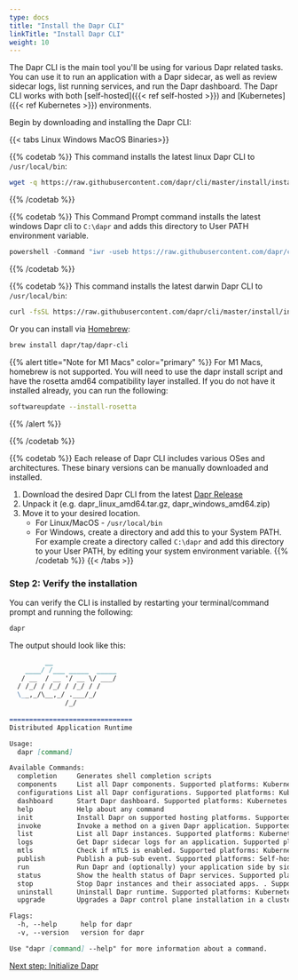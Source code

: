 ```yaml
---
type: docs
title: "Install the Dapr CLI"
linkTitle: "Install Dapr CLI"
weight: 10
---
```


The Dapr CLI is the main tool you'll be using for various Dapr related tasks. You can use it to run an application with a Dapr sidecar, as well as review sidecar logs, list running services, and run the Dapr dashboard. The Dapr CLI works with both [self-hosted]({{< ref self-hosted >}}) and [Kubernetes]({{< ref Kubernetes >}}) environments.

Begin by downloading and installing the Dapr CLI:

{{< tabs Linux Windows MacOS Binaries>}}

{{% codetab %}}
This command installs the latest linux Dapr CLI to `/usr/local/bin`:
```bash
wget -q https://raw.githubusercontent.com/dapr/cli/master/install/install.sh -O - | /bin/bash
```
{{% /codetab %}}

{{% codetab %}}
This Command Prompt command installs the latest windows Dapr cli to `C:\dapr` and adds this directory to User PATH environment variable.
```powershell
powershell -Command "iwr -useb https://raw.githubusercontent.com/dapr/cli/master/install/install.ps1 | iex"
```
{{% /codetab %}}

{{% codetab %}}
This command installs the latest darwin Dapr CLI to `/usr/local/bin`:
```bash
curl -fsSL https://raw.githubusercontent.com/dapr/cli/master/install/install.sh | /bin/bash
```

Or you can install via [Homebrew](https://brew.sh):
```bash
brew install dapr/tap/dapr-cli
```

{{% alert title="Note for M1 Macs" color="primary" %}}
For M1 Macs, homebrew is not supported. You will need to use the dapr install script and have the rosetta amd64 compatibility layer installed. If you do not have it installed already, you can run the following:

```bash
softwareupdate --install-rosetta
```

{{% /alert %}}


{{% /codetab %}}

{{% codetab %}}
Each release of Dapr CLI includes various OSes and architectures. These binary versions can be manually downloaded and installed.

1. Download the desired Dapr CLI from the latest [Dapr Release](https://github.com/dapr/cli/releases)
2. Unpack it (e.g. dapr_linux_amd64.tar.gz, dapr_windows_amd64.zip)
3. Move it to your desired location.
   - For Linux/MacOS - `/usr/local/bin`
   - For Windows, create a directory and add this to your System PATH. For example create a directory called `C:\dapr` and add this directory to your User PATH, by editing your system environment variable.
{{% /codetab %}}
{{< /tabs >}}


### Step 2: Verify the installation

You can verify the CLI is installed by restarting your terminal/command prompt and running the following:

```bash
dapr
```

The output should look like this:


```md
         __                
    ____/ /___ _____  _____
   / __  / __ '/ __ \/ ___/
  / /_/ / /_/ / /_/ / /    
  \__,_/\__,_/ .___/_/     
              /_/            
                                                                           
===============================
Distributed Application Runtime

Usage:
  dapr [command]

Available Commands:
  completion     Generates shell completion scripts
  components     List all Dapr components. Supported platforms: Kubernetes
  configurations List all Dapr configurations. Supported platforms: Kubernetes
  dashboard      Start Dapr dashboard. Supported platforms: Kubernetes and self-hosted
  help           Help about any command
  init           Install Dapr on supported hosting platforms. Supported platforms: Kubernetes and self-hosted
  invoke         Invoke a method on a given Dapr application. Supported platforms: Self-hosted
  list           List all Dapr instances. Supported platforms: Kubernetes and self-hosted
  logs           Get Dapr sidecar logs for an application. Supported platforms: Kubernetes
  mtls           Check if mTLS is enabled. Supported platforms: Kubernetes
  publish        Publish a pub-sub event. Supported platforms: Self-hosted
  run            Run Dapr and (optionally) your application side by side. Supported platforms: Self-hosted
  status         Show the health status of Dapr services. Supported platforms: Kubernetes
  stop           Stop Dapr instances and their associated apps. . Supported platforms: Self-hosted
  uninstall      Uninstall Dapr runtime. Supported platforms: Kubernetes and self-hosted
  upgrade        Upgrades a Dapr control plane installation in a cluster. Supported platforms: Kubernetes

Flags:
  -h, --help      help for dapr
  -v, --version   version for dapr

Use "dapr [command] --help" for more information about a command.
```

<a class="btn btn-primary" href="{{< ref install-dapr-selfhost.md >}}" role="button">Next step: Initialize Dapr</a>

